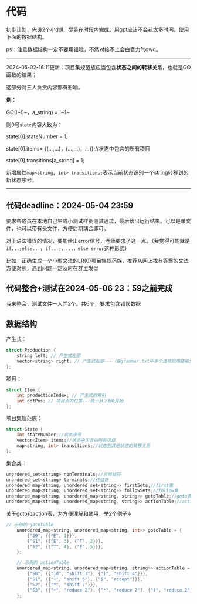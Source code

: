 # 代码

初步计划，先设2个小ddl，尽量在时段内完成。用gpt应该不会花太多时间，使用下面的数据结构。

ps：注意数据结构一定不要用错哦，不然对接不上会白费力气qwq。

***

2024-05-02-16:11更新：项目集规范族应当包含**状态之间的转移关系**，也就是GO函数的结果；

这部分对三人负责内容都有影响。

**例：**

GO(I~0~，a_string) = I~1~

则0号state内容大致为：

state[0].stateNumber = 1;

state[0].items= {(...,...)，(...,...)，...)};//状态中包含的所有项目

state[0].transitions[a_string] = 1;

新增属性`map<string, int> transitions;`表示当前状态识别一个string转移到的新状态序号。

***

## 代码deadline：2024-05-04 23:59

要求各成员在本地自己生成小测试样例测试通过，最后给出运行结果。可以是单文件，也可以带有头文件，方便后期耦合即可。

对于语法错误的情况，要能给出error信号，老师要求了这一点。（我觉得可能就是`if...;else...; if...;，...，else error`这种形式）

比如：正确生成一个小型文法的LR(0)项目集规范族，推荐从网上找有答案的文法方便对照，遇到问题一定及时在群里发😉

## 代码整合+测试在2024-05-06 23：59之前完成

我来整合，测试文件一人弄2个。共6个，要求包含错误数据

## 数据结构

产生式：

```cpp
struct Production {
    string left; // 产生式左部
    vector<string> right; // 产生式右部---（在grammer.txt中多个选项则用空格分隔）
};
```

项目：

```cpp
struct Item {
    int productionIndex; // 产生式的索引
    int dotPos; // 项目点的位置---统一从下标0开始
};
```

项目集规范族：

```cpp
struct State {
    int stateNumber;//状态序号
    vector<Item> items;//状态中包含的所有项目
    map<string, int> transitions;//状态到其他状态的转移关系
};
```

集合类：

```cpp
unordered_set<string> nonTerminals;//非终结符
unordered_set<string> terminals;//终结符
unordered_map<string, unordered_set<string>> firstSets;//first集
unordered_map<string, unordered_set<string>> followSets;//follow集
unordered_map<string, unordered_map<string, string>> gotoTable;//goto表
unordered_map<string, unordered_map<string, string>> actionTable;//action表
```

关于goto和action表，为方便理解和使用，举2个例子↓

```cpp
// 示例的 gotoTable
    unordered_map<string, unordered_map<string, int>> gotoTable = {
        {"S0", {{"E", 1}}},
        {"S1", {{"E", 3}, {"T", 2}}},
        {"S2", {{"T", 4}, {"F", 5}}},
    };

    // 示例的 actionTable
    unordered_map<string, unordered_map<string, string>> actionTable = {
        {"S0", {{"id", "shift 3"}, {"(", "shift 4"}}},
        {"S1", {{"+", "shift 6"}, {"$", "accept"}}},
        {"S2", {{"*", "shift 7"}}},
        {"S3", {{"+", "reduce 2"}, {"*", "reduce 2"}, {")", "reduce 2"}, {"$", "reduce 2"}}},
    };
```